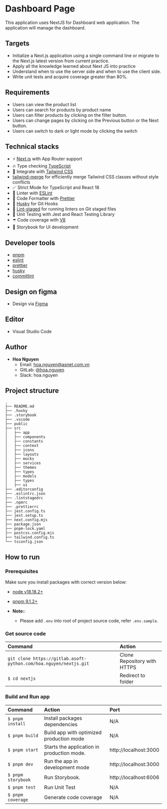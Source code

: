 # Dashboard Page

This application uses NextJS for Dashboard web application. The application will manage the dashboard.

## Targets

- Initialize a Next.js application using a single command line or migrate to the Next.js latest version from current practice.
- Apply all the knowledge learned about Next JS into practice
- Understand when to use the server side and when to use the client side.
- Write unit tests and acquire coverage greater than 80%.

## Requirements

- Users can view the product list
- Users can search for products by product name
- Users can filter products by clicking on the filter button.
- Users can change pages by clicking on the Previous button or the Next button.
- Users can switch to dark or light mode by clicking the switch

## Technical stacks

- ⚡ [Next.js](https://nextjs.org/) with App Router support
- 🔥 Type checking [TypeScript](https://www.typescriptlang.org/)
- 💎 Integrate with [Tailwind CSS](https://tailwindcss.com/)
- [tailwind-merge](https://github.com/dcastil/tailwind-merge) for efficiently merge Tailwind CSS classes without style conflicts
- ✅ Strict Mode for TypeScript and React 18
- 📏 Linter with [ESLint](https://eslint.org/)
- 💖 Code Formatter with [Prettier](https://prettier.io/)
- 🦊 [Husky](https://github.com/typicode/husky) for Git Hooks
- 🚫 [Lint-staged](https://github.com/lint-staged/lint-staged) for running linters on Git staged files
- 🦺 Unit Testing with Jest and React Testing Library
- ☂️ Code coverage with [V8](https://v8.dev/blog/javascript-code-coverage)
- 🎉 Storybook for UI development

## Developer tools

- [pnpm](https://pnpm.io/)
- [eslint](https://eslint.org/)
- [prettier](https://storybook.js.org/)
- [husky](https://www.npmjs.com/package/husky)
- [commitlint](https://commitlint.js.org/#/)

## Design on figma

- Design via [Figma](https://www.figma.com/design/kyzwfLIAiVu8tklQk2qUAn/WunderUI-(Preview)?node-id=0-20627&node-type=frame&t=AVcYhjdEo6qMOsQe-0)

## Editor

- Visual Studio Code

## Author

- **Hoa Nguyen**
  - Email: hoa.nguyen@asnet.com.vn
  - GitLab: [@hoa.nguyen](https://gitlab.asoft-python.com/hoa.nguyen)
  - Slack: hoa.nguyen

## Project structure
```shell
.
├── README.md
├── .husky
├── .storybook
├── .vscode
├── public
├── src
│   ├── app
│   ├── components
│   ├── constants
│   ├── context
│   ├── icons
│   ├── layouts
│   ├── mocks
│   ├── services
│   ├── themes
│   ├── types
│   ├── models
│   ├── types
│   ├── ui
├── .editorconfig
├── .eslintrc.json
├── .lintstagedrc
├── .npmrc
├── .prettierrc
├── jest.config.ts
├── jest.setup.ts
├── next.config.mjs
├── package.json
├── pnpm-lock.yaml
├── postcss.config.mjs
├── tailwind.config.ts
└── tsconfig.json
```

## How to run

### Prerequisites

Make sure you install packages with correct version below:
  - [node v18.18.2+](https://nodejs.org/en/download/package-manager)
  - [pnpm 9.1.2+](https://pnpm.io/installation)

- **Note:**:
    - Please add `.env` into root of project source code, refer `.env.sample`.

### Get source code

| Command                                                                                                            | Action                    |
| :------------------------------------------------------------------------------------------------------------------| :------------------------ |
| `git clone https://gitlab.asoft-python.com/hoa.nguyen/nextjs.git`| Clone Repository with HTTPS |
| `$ cd nextjs`                                                                                              | Redirect to folder        |

### Build and Run app

| Command            | Action                                        | Port                  |
| :----------------- | :---------------------------------------------|:--------------------- |
| `$ pnpm install`   | Install packages dependencies                 | N/A                   |
| `$ pnpm build`     | Build app with optimized production mode      | N/A                   |
| `$ pnpm start`     | Starts the application in production mode.    | http://localhost:3000 |
| `$ pnpm dev`       | Run the app in development mode               | http://localhost:3000 |
| `$ pnpm storybook` | Run Storybook.                                | http://localhost:6006 |
| `$ pnpm test`      | Run Unit Test                                 | N/A                   |
| `$ pnpm coverage`  | Generate code coverage                        | N/A                   |
